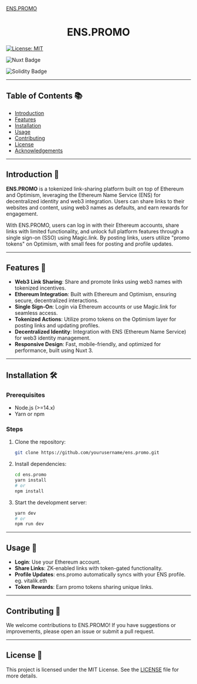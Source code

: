 [ENS.PROMO](/header/ens.promo.png)

<h1 align="center" id="title">ENS.PROMO</h1>

[![License: MIT](https://img.shields.io/badge/License-MIT-yellow.svg)](https://opensource.org/licenses/MIT)

![Nuxt Badge](https://img.shields.io/badge/Nuxt-%2300DC82?style=for-the-badge&logo=nuxtdotjs&logoColor=%23ffffff&labelColor=%2300DC82&cacheSeconds=3600)

![Solidity Badge](https://img.shields.io/badge/solidity-%23363636?style=for-the-badge&logo=solidity&logoColor=%23ffffff&labelColor=%23363636&cacheSeconds=3600)

---

## Table of Contents 📚

- [Introduction](#introduction)
- [Features](#features)
- [Installation](#installation)
- [Usage](#usage)
- [Contributing](#contributing)
- [License](#license)
- [Acknowledgements](#acknowledgements)

---

## Introduction 🎉

**ENS.PROMO** is a tokenized link-sharing platform built on top of Ethereum and Optimism, leveraging the Ethereum Name Service (ENS) for decentralized identity and web3 integration. Users can share links to their websites and content, using web3 names as defaults, and earn rewards for engagement.

With ENS.PROMO, users can log in with their Ethereum accounts, share links with limited functionality, and unlock full platform features through a single sign-on (SSO) using Magic.link. By posting links, users utilize "promo tokens" on Optimism, with small fees for posting and profile updates.

---

## Features 🌟

- **Web3 Link Sharing**: Share and promote links using web3 names with tokenized incentives.
- **Ethereum Integration**: Built with Ethereum and Optimism, ensuring secure, decentralized interactions.
- **Single Sign-On**: Login via Ethereum accounts or use Magic.link for seamless access.
- **Tokenized Actions**: Utilize promo tokens on the Optimism layer for posting links and updating profiles.
- **Decentralized Identity**: Integration with ENS (Ethereum Name Service) for web3 identity management.
- **Responsive Design**: Fast, mobile-friendly, and optimized for performance, built using Nuxt 3.

---

## Installation 🛠️

### Prerequisites

- Node.js (>=14.x)
- Yarn or npm

### Steps

1. Clone the repository:

   ```bash
   git clone https://github.com/yourusername/ens.promo.git
   ```

2. Install dependencies:

   ```bash
   cd ens.promo
   yarn install
   # or
   npm install
   ```

3. Start the development server:

   ```bash
   yarn dev
   # or
   npm run dev
   ```

---

## Usage 🚀

- **Login**: Use your Ethereum account.
- **Share Links**: ZK-enabled links with token-gated functionality.
- **Profile Updates**: ens.promo automatically syncs with your ENS profile. eg. vitalik.eth
- **Token Rewards**: Earn promo tokens sharing unique links.

---


## Contributing 🤝

We welcome contributions to ENS.PROMO! If you have suggestions or improvements, please open an issue or submit a pull request.

---

## License 📜

This project is licensed under the MIT License. See the [LICENSE](LICENSE) file for more details.
